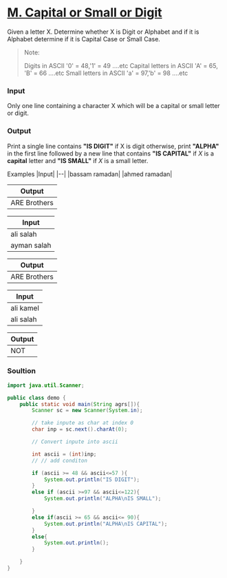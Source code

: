 # [M. Capital or Small or Digit](https://codeforces.com/group/MWSDmqGsZm/contest/219158/problem/M)

Given a letter X. Determine whether X is Digit or Alphabet and if it is Alphabet determine if it is Capital Case or Small Case.

> Note:
>
> Digits in ASCII '0' = 48,'1' = 49 ....etc
> Capital letters in ASCII 'A' = 65, 'B' = 66 ....etc
> Small letters in ASCII 'a' = 97,'b' = 98 ....etc

### Input

Only one line containing a character X which will be a capital or small letter or digit.

### Output

Print a single line contains **"IS DIGIT"** if X is digit otherwise, print **"ALPHA"** in the first line followed by a new line that contains **"IS CAPITAL"** if *X* is a **capital** letter and **"IS SMALL"** if *X* is a small letter.

Examples
|Input|
|--|
|bassam ramadan|
|ahmed ramadan|

|Output|
|--|
|ARE Brothers|

|Input|
|--|
|ali salah|
|ayman salah|

|Output|
|--|
|ARE Brothers|

|Input|
|--|
|ali kamel|
|ali salah|

|Output|
|--|
|NOT|

### Soultion
```java
import java.util.Scanner;

public class demo {
    public static void main(String agrs[]){
        Scanner sc = new Scanner(System.in);

        // take inpute as char at index 0
        char inp = sc.next().charAt(0);

        // Convert inpute into ascii

        int ascii = (int)inp;
        // // add conditon

        if (ascii >= 48 && ascii<=57 ){
            System.out.println("IS DIGIT");
        }
        else if (ascii >=97 && ascii<=122){
            System.out.println("ALPHA\nIS SMALL");

        }
        else if(ascii >= 65 && ascii<= 90){
            System.out.println("ALPHA\nIS CAPITAL");
        }
        else{
            System.out.println();
        }

    }    
}
```
